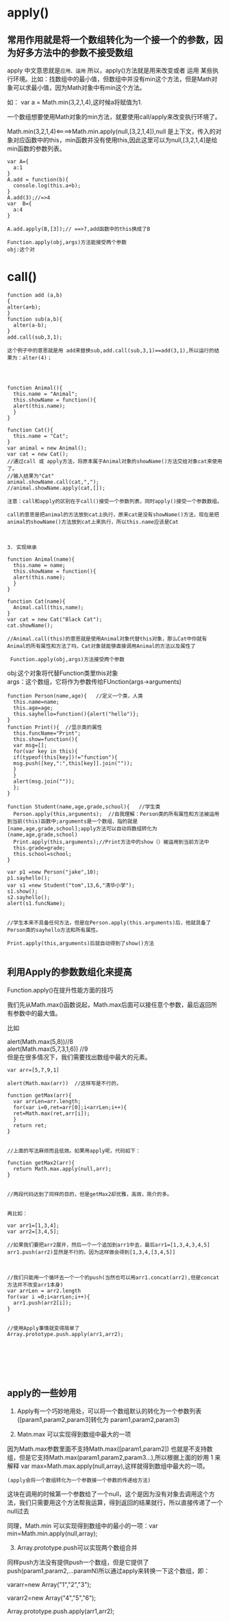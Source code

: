 # apply()

## 常用作用就是将一个数组转化为一个接一个的参数，因为好多方法中的参数不接受数组

apply 中文意思就是`应用、运用` 所以，apply()方法就是用来改变或者 运用 某些执行环境。比如：找数组中的最小值，但数组中并没有min这个方法，但是Math对象可以求最小值，因为Math对象中有min这个方法。      

如： var a = Math.min(3,2,1,4),这时候a将赋值为1.      

一个数组想要使用Math对象的min方法，就要使用call/apply来改变执行环境了。     

Math.min(3,2,1,4)<====>Math.min.apply(null,[3,2,1,4]),null 是上下文，传入的对象对应函数中的this，min函数并没有使用this,因此这里可以为null,[3,2,1,4]是给min函数的参数列表。    

```
var A={
  a:1
}
A.add = function(b){
  console.log(this.a+b);
}
A.add(3);//=>4
var  B={
  a:4
}

A.add.apply(B,[3]);// ==>7,add函数中的this换成了B
```

```
Function.apply(obj,args)方法能接受两个参数   
obj:这个对
```



# call()

```
function add (a,b)
{
alter(a+b);
}
function sub(a,b){
  alter(a-b);
}
add.call(sub,3,1);

这个例子中的意思就是用 add来替换sub,add.call(sub,3,1)==add(3,1),所以运行的结果为：alter(4)；




function Animal(){
  this.name = "Animal";
  this.showName = function(){
  alert(this.name);
  }
}

function Cat(){
  this.name = "Cat";
}
var animal = new Animal();
var cat = new Cat();
//通过call 或 apply方法，将原本属于Animal对象的showName()方法交给对象cat来使用了。
//输入结果为"Cat"
animal.showName.call(cat,",");
//animal.showName.apply(cat,[]);

注意：call和apply的区别在于call()接受一个参数列表，同时apply()接受一个参数数组。

call的意思是把animal的方法放到cat上执行，原来cat是没有showName()方法，现在是把animal的showName()方法放到cat上来执行，所以this.name应该是Cat



3. 实现继承

function Animal(name){
  this.name = name;
  this.showName = function(){
  alert(this.name);
  }
}

function Cat(name){
  Animal.call(this,name);
}
var cat = new Cat("Black Cat");
cat.showName();

//Animal.call(this)的意思就是使用Animal对象代替this对象，那么Cat中你就有Animal的所有属性和方法了吗，Cat对象就能够直接调用Animal的方法以及属性了
```

` Function.apply(obj,args)方法接受两个参数`        

obj:这个对象将代替Function类里this对象      
args：这个数组，它将作为参数传给FUnction(args->arguments)

```
function Person(name,age){   //定义一个类，人类
  this.name=name;
  this.age=age;
  this.sayhello=function(){alert("hello")};
}
function Print(){  //显示类的属性
  this.funcName="Print";
  this.show=function(){
  var msg=[];
  for(var key in this){
  if(typeof(this[key])!="function"){
  msg.push([key,":",this[key]].join(""));
  }
  }
  alert(msg.join(""));
  };
}

function Student(name,age,grade,school){   //学生类
  Person.apply(this,arguments);  //自我理解：Person类的所有属性和方法被运用到当前(this)函数中;arguments是一个数组，指的就是[name,age,grade,school];apply方法可以自动将数组转化为(name,age,grade,school)
  Print.apply(this,arguments);//Print方法中的show（）被运用到当前方法中
  this.grade=grade;
  this.school=school;
}

var p1 =new Person("jake",10);
p1.sayhello();
var s1 =new Student("tom",13,6,"清华小学");
s1.show();
s2.sayhello();
alert(s1.funcName);


//学生本来不具备任何方法，但是在Person.apply(this.arguments)后，他就具备了Person类的sayhello方法和所有属性。

Print.apply(this,arguments)后就自动得到了show()方法


```

## 利用Apply的参数数组化来提高

Function.apply()在提升性能方面的技巧     

我们先从Math.max()函数说起，Math.max后面可以接任意个参数，最后返回所有参数中的最大值。     

比如    

alert(Math.max(5,8))//8      
alert(Math.max(5,7,3,1,6)) //9   
但是在很多情况下，我们需要找出数组中最大的元素。

```
var arr=[5,7,9,1]

alert(Math.max(arr))  //这样写是不行的，

function getMax(arr){
  var arrLen=arr.length;
  for(var i=0,ret=arr[0];i<arrLen;i++){
  ret=Math.max(ret,arr[i]);
  }
  return ret;
}


//上面的写法麻烦而且低效。如果用apply呢，代码如下：

function getMax2(arr){
  return Math.max.apply(null,arr);
}


//两段代码达到了同样的目的，但是getMax2却优雅，高效，简介的多。


再比如：

var arr1=[1,3,4];
var arr2=[3,4,5];

//如果我们要把arr2展开，然后一个一个追加到arr1中去，最后arr1=[1,3,4,3,4,5]
arr1.push(arr2)显然是不行的。因为这样做会得到[1,3,4,[3,4,5]]



//我们只能用一个循环去一个一个的push(当然也可以用arr1.concat(arr2),但是concat方法并不改变arr1本身)
var arrLen = arr2.length
for(var i =0;i<arrLen;i++){
  arr1.push(arr2[i]);
}


//使用Apply事情就变得简单了
Array.prototype.push.apply(arr1,arr2);







```

## apply的一些妙用

1. Apply有一个巧妙地用处，可以将一个数组默认的转化为一个参数列表([param1,param2,param3]转化为 param1,param2,param3)    

2. Matn.max 可以实现得到数组中最大的一项     

因为Math.max参数里面不支持Math.max([param1,param2]) 也就是不支持数组，但是它支持Math.max(param1,param2,param3...),所以根据上面的妙用  1 来解释 var max=Math.max.apply(null,array),这样就得到数组中最大的一项。       

`(apply会将一个数组转化为一个参数接一个参数的传递给方法)`     

这块在调用的时候第一个参数给了一个null，这个是因为没有对象去调用这个方法，我们只需要用这个方法帮我运算，得到返回的结果就行，所以直接传递了一个null过去      

同理，Math.min 可以实现得到数组中的最小的一项：var min=Math.min.apply(null,array);       

3. Array.prototype.push可以实现两个数组合并    

同样push方法没有提供push一个数组，但是它提供了push(param1,param2,...paramN)所以通过apply来转换一下这个数组，即：       

vararr=new Array("1","2","3");    

vararr2=new Array("4","5","6");    

Array.prototype.push.apply(arr1,arr2);



